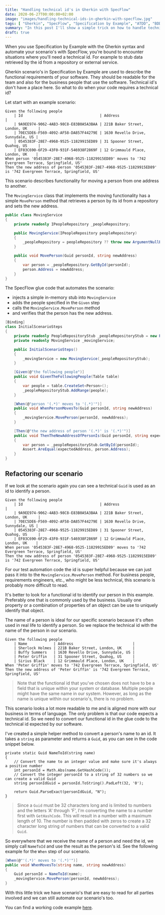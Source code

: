 ```yaml
---
title: "Handling technical id's in Gherkin with SpecFlow"
date: 2020-06-27T00:00:00+02:00
image: "images/handling-technical-ids-in-gherkin-with-specflow.jpg"
tags: [ "Gherkin", "SpecFlow", "Specification by Example", "ATDD", "BDD", "Test Automation", "Cleaner Code" ]
summary: "In this post I'll show a simple trick on how to handle technical id's in Gherkin using SpecFlow."
draft: true
---
```


When you use Specification by Example with the Gherkin syntax and automate your scenario's with SpecFlow, you're bound to encounter situations where you'll need a technical id. For example to stub data retrieved by the id from a repository or external service.

Gherkin scenario's in Specification by Example are used to describe the functional requirements of your software. They should be readable for the team and also for the business people that use the software. Technical id's don't have a place here. So what to do when your code requires a technical id?

Let start with an example scenario:

```Gherkin
Given the following people
    | Id                                   | Address                           |
    | 9A9EE974-9062-4AB3-98C8-E83B0A5A3BAA | 221B Baker Street, London, UK     |
    | 70EC5DE6-F569-4092-AF58-DA857F44279E | 1630 Revello Drive, Sunnydale, US |
    | 0545383F-28E7-4968-9525-11829915ED89 | 31 Spooner Street, Quahog, US     |
    | EF03C690-6F29-43F0-931F-546938F2869F | 12 Grimmauld Place, London, UK    |
When person '0545383F-28E7-4968-9525-11829915ED89' moves to '742 Evergreen Terrace, Springfield, US'
Then the new address of person '0545383F-28E7-4968-9525-11829915ED89' is '742 Evergreen Terrace, Springfield, US'
```

This scenario describes functionality for moving a person from one address to another.

The `MovingService` class that implements the moving functionality has a simple `MovePerson` method that retrieves a person by its id from a repository and sets the new address.

```csharp
public class MovingService
{
    private readonly IPeopleRepository _peopleRepository;

    public MovingService(IPeopleRepository peopleRepository)
    {
        _peopleRepository = peopleRepository ?? throw new ArgumentNullException(nameof(peopleRepository));
    }

    public void MovePerson(Guid personId, string newAddress)
    {
        var person = _peopleRepository.GetById(personId);
        person.Address = newAddress;
    }
}
```

The SpecFlow glue code that automates the scenario:
- injects a simple in-memory stub into `MovingService`
- adds the people specified in the `Given` step
- calls the `MovingService.MovePerson` method 
- and verifies that the person has the new address.

```csharp
[Binding]
class InitialScenarioSteps
{
    private readonly PeopleRepositoryStub _peopleRepositoryStub = new PeopleRepositoryStub();
    private readonly MovingService _movingService;

    public InitialScenarioSteps()
    {
        _movingService = new MovingService(_peopleRepositoryStub);
    }

    [Given(@"the following people")]
    public void GivenTheFollowingPeople(Table table)
    {
        var people = table.CreateSet<Person>();
        _peopleRepositoryStub.AddRange(people);
    }

    [When(@"person '(.*)' moves to '(.*)'")]
    public void WhenPersonMovesTo(Guid personId, string newAddress)
    {
        _movingService.MovePerson(personId, newAddress);
    }

    [Then(@"the new address of person '(.*)' is '(.*)'")]
    public void ThenTheNewAddressOfPersonIs(Guid personId, string expectedAddress)
    {
        var person = _peopleRepositoryStub.GetById(personId);
        Assert.AreEqual(expectedAddress, person.Address);
    }
}
```

## Refactoring our scenario

If we look at the scenario again you can see a technical `Guid` is used as an id to identify a person.

```Gherkin
Given the following people
    | Id                                   | Address                           |
    | 9A9EE974-9062-4AB3-98C8-E83B0A5A3BAA | 221B Baker Street, London, UK     |
    | 70EC5DE6-F569-4092-AF58-DA857F44279E | 1630 Revello Drive, Sunnydale, US |
    | 0545383F-28E7-4968-9525-11829915ED89 | 31 Spooner Street, Quahog, US     |
    | EF03C690-6F29-43F0-931F-546938F2869F | 12 Grimmauld Place, London, UK    |
When person '0545383F-28E7-4968-9525-11829915ED89' moves to '742 Evergreen Terrace, Springfield, US'
Then the new address of person '0545383F-28E7-4968-9525-11829915ED89' is '742 Evergreen Terrace, Springfield, US'
```

For our test automation code the id is super helpful because we can just pass it into to the `MovingService.MovePerson` method. For business people, requirements engineers, etc., who might be less technical, this scenario is probably more difficult to read.

It's better to look for a functional id to identify our person in this example. Preferably one that is commonly used by the business. Usually one property or a combination of properties of an object can be use to uniquely identify that object. 

The name of a person is ideal for our specific scenario because it's often used in real life to identify a person. So we replace the technical id with the name of the person in our scenario.

```Gherkin
Given the following people
    | Name            | Address                           |
    | Sherlock Holmes | 221B Baker Street, London, UK     |
    | Buffy Summers   | 1630 Revello Drive, Sunnydale, US |
    | Peter Griffin   | 31 Spooner Street, Quahog, US     |
    | Sirius Black    | 12 Grimmauld Place, London, UK    |
When 'Peter Griffin' moves to '742 Evergreen Terrace, Springfield, US'
Then the new address of 'Peter Griffin' is '742 Evergreen Terrace, Springfield, US'
```

> Note that the functional id that you've chosen does not have to be a field that is unique within your system or database. Multiple people might have the same name in our system. However, as long as the name is unique within our scenario's, there is no problem.

This scenario looks a lot more readable to me and is aligned more with our business in terms of language. The only problem is that our code expects a technical id. So we need to convert our functional id in the glue code to the technical id expected by our software.

I've created a simple helper method to convert a person's name to an id. It takes a `string` as parameter and returns a `Guid`, as you can see in the code snippet below.

```Gherkin
private static Guid NameToId(string name)
{
    // Convert the name to an integer value and make sure it's always a positive number
    int personId = Math.Abs(name.GetHashCode());
    // Convert the integer personId to a string of 32 numbers so we can create a valid Guid
    string personIdGuid = personId.ToString().PadLeft(32, '0');
    
    return Guid.ParseExact(personIdGuid, "N");
}
```

> Since a `Guid` must be 32 characters long and is limited to numbers and the letters 'A' through 'F', I'm converting the name to a number first with `GetHashCode`. This will result in a number with a maximum length of 10. The number is then padded with zeros to create a 32 character long string of numbers that can be converted to a valid `Guid`.

So everywhere that we receive the name of a person and need the id, we simply call `NameToId` and use the result as the person's id. See the following example for the `When` step of our scenario.

```csharp
[When(@"'(.*)' moves to '(.*)'")]
public void WhenMovesTo(string name, string newAddress)
{
    Guid personId = NameToId(name);
    _movingService.MovePerson(personId, newAddress);
}
```

With this little trick we have scenario's that are easy to read for all parties involved and we can still automate our scenario's too.

You can find a working code example [here](https://github.com/ronaldbosma/blog-code-examples/tree/posts/handling-technical-ids-in-gherkin-with-specflow/HandlingTechnicalIdsInGherkinWithSpecFlow)<!--[here](https://github.com/ronaldbosma/blog-code-examples/tree/master/HandlingTechnicalIdsInGherkinWithSpecFlow)-->.
